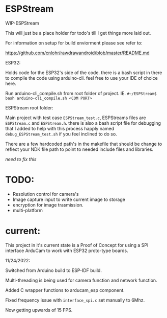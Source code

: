 # ESPStream
WIP-ESPStream

This will just be a place holder for todo's till I get things more laid out.

For information on setup for build enviorment please see refer to:

https://github.com/cnlohr/rawdrawandroid/blob/master/README.md

ESP32:

  Holds code for the ESP32's side of the code. there is a bash script in there to compile the code using arduino-cli. feel free to use your IDE of choice here.
  
  Run arduino-cli_compile.sh from root folder of project. IE. ```#~/ESPStream$ bash arduino-cli_compile.sh <COM PORT>```
  
ESPStream root folder:

  Main project with test case ```ESPStream_test.c```, ESPStreams files are ```ESPStream.c``` and ```ESPStream.h```. there is also a bash script file for debugging that I added to help with this process happly named ```debug_ESPStream_test.sh``` if you feel inclined to do so.
  
  There are a few hardcoded path's in the makefile that should be change to reflect your NDK file path to point to needed include files and libraries.
  
  *need to fix this*
  
  # TODO:
  
  - Resolution control for camera's
  - Image capture input to write current image to storage
  - encryption for image trasmission.
  - multi-platform
# current:
This project in it's current state is a Proof of Concept for using a SPI interface ArduCam to work with ESP32 proto-type boards.

11/24/2022:

Switched from Arduino build to ESP-IDF build. 

Multi-threading is being used for camera function and network function.

Added C wrapper functions to arducam_esp component.

Fixed frequency issue with `interface_spi.c` set manually to 6Mhz.

Now getting upwards of 15 FPS.

